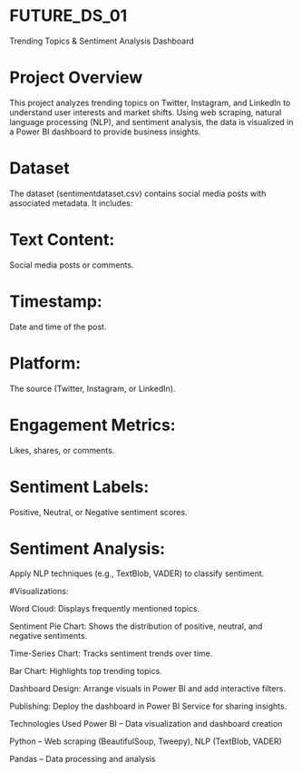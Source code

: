# FUTURE_DS_01
Trending Topics & Sentiment Analysis Dashboard
# Project Overview
This project analyzes trending topics on Twitter, Instagram, and LinkedIn to understand user interests and market shifts. Using web scraping, natural language processing (NLP), and sentiment analysis, the data is visualized in a Power BI dashboard to provide business insights.

# Dataset
The dataset (sentimentdataset.csv) contains social media posts with associated metadata. It includes:

# Text Content: 
Social media posts or comments.

# Timestamp: 
Date and time of the post.

# Platform: 
The source (Twitter, Instagram, or LinkedIn).

# Engagement Metrics: 
Likes, shares, or comments.

# Sentiment Labels: 
Positive, Neutral, or Negative sentiment scores.

# Sentiment Analysis: 
Apply NLP techniques (e.g., TextBlob, VADER) to classify sentiment.

#Visualizations:

Word Cloud: Displays frequently mentioned topics.

Sentiment Pie Chart: Shows the distribution of positive, neutral, and negative sentiments.

Time-Series Chart: Tracks sentiment trends over time.

Bar Chart: Highlights top trending topics.

Dashboard Design: Arrange visuals in Power BI and add interactive filters.

Publishing: Deploy the dashboard in Power BI Service for sharing insights.

Technologies Used
Power BI – Data visualization and dashboard creation

Python – Web scraping (BeautifulSoup, Tweepy), NLP (TextBlob, VADER)

Pandas – Data processing and analysis

